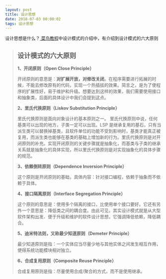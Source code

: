 ```yaml
---
layout: post
title: 设计思想
date: 2018-07-03 00:00:02
tags: 设计思想
---
```






设计思想是什么？[ 菜鸟教程](http://www.runoob.com/design-pattern/design-pattern-tutorial.html)中设计模式的介绍中，有介绍到设计模式的六大原则

> ## 设计模式的六大原则
>
> **1、开闭原则（Open Close Principle）**
>
> 开闭原则的意思是：**对扩展开放，对修改关闭**。在程序需要进行拓展的时候，不能去修改原有的代码，实现一个热插拔的效果。简言之，是为了使程序的扩展性好，易于维护和升级。想要达到这样的效果，我们需要使用接口和抽象类，后面的具体设计中我们会提到这点。
>
> **2、里氏代换原则（Liskov Substitution Principle）**
>
> 里氏代换原则是面向对象设计的基本原则之一。 里氏代换原则中说，任何基类可以出现的地方，子类一定可以出现。LSP 是继承复用的基石，只有当派生类可以替换掉基类，且软件单位的功能不受到影响时，基类才能真正被复用，而派生类也能够在基类的基础上增加新的行为。里氏代换原则是对开闭原则的补充。实现开闭原则的关键步骤就是抽象化，而基类与子类的继承关系就是抽象化的具体实现，所以里氏代换原则是对实现抽象化的具体步骤的规范。
>
> **3、依赖倒转原则（Dependence Inversion Principle）**
>
> 这个原则是开闭原则的基础，具体内容：针对接口编程，依赖于抽象而不依赖于具体。
>
> **4、接口隔离原则（Interface Segregation Principle）**
>
> 这个原则的意思是：使用多个隔离的接口，比使用单个接口要好。它还有另外一个意思是：降低类之间的耦合度。由此可见，其实设计模式就是从大型软件架构出发、便于升级和维护的软件设计思想，它强调降低依赖，降低耦合。
>
> **5、迪米特法则，又称最少知道原则（Demeter Principle）**
>
> 最少知道原则是指：一个实体应当尽量少地与其他实体之间发生相互作用，使得系统功能模块相对独立。
>
> **6、合成复用原则（Composite Reuse Principle）**
>
> 合成复用原则是指：尽量使用合成/聚合的方式，而不是使用继承。

